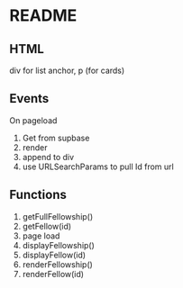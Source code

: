 # README

## HTML

div for list
anchor, p (for cards)

## Events

On pageload

1. Get from supbase
2. render
3. append to div
4. use URLSearchParams to pull Id from url

## Functions

1. getFullFellowship()
2. getFellow(id)
3. page load
4. displayFellowship()
5. displayFellow(id)
6. renderFellowship()
7. renderFellow(id)
